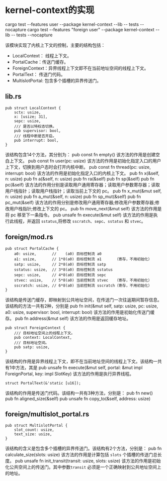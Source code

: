 # kernel-context的实现 

cargo test --features user --package kernel-context --lib -- tests --nocapture 
cargo test --features "foreign user" --package kernel-context --lib -- tests --nocapture 

该模块实现了内核上下文的控制，主要的结构包括：
* LocalContext： 线程上下文。
* PortalCache：传送门缓存。
* ForeignContext：异界线程上下文即不在当前地址空间的线程上下文。
* PortalText： 传送门代码。
* MultislotPortal: 包含多个插槽的异界传送门。

## lib.rs
    pub struct LocalContext {
        sctx: usize,
        x: [usize; 31],
        sepc: usize,
        /// 是否以特权态切换。
        pub supervisor: bool,
        /// 线程中断是否开启。
        pub interrupt: bool,
    }
该结构包含14个方法，其分别为：
    pub const fn empty()
该方法的作用是创建空白上下文。
    pub const fn user(pc: usize)
该方法的作用是初始化指定入口的用户上下文，切换到用户态时会打开内核中断。
    pub const fn thread(pc: usize, interrupt: bool)
该方法的作用是初始化指定入口的内核上下文。
    pub fn x(&self, n: usize)
    pub fn a(&self, n: usize)
    pub fn ra(&self) 
    pub fn sp(&self)
    pub fn pc(&self)
该方法的作用分别是读取用户通用寄存器；读取用户参数寄存器；读取用户栈指针；读取用户栈指针；读取当前上下文的 pc。
    pub fn x_mut(&mut self, n: usize)
    pub fn a_mut(&self, n: usize)
    pub fn sp_mut(&self)
    pub fn pc_mut(&self)
该方法的作用分别是修改用户通用寄存器;修改用户参数寄存器;修改用户栈指针;修改上下文的 pc。
     pub fn move_next(&mut self)
该方法的作用是将 pc 移至下一条指令。
    pub unsafe fn execute(&mut self)
该方法的作用是执行此线程，并返回 `sstatus`,将修改 `sscratch`、`sepc`、`sstatus` 和 `stvec`。

## foreign/mod.rs
    pub struct PortalCache {
        a0: usize,       //    (a0) 目标控制流 a0
        a1: usize,       // 1*8(a0) 目标控制流 a1      （寄存，不用初始化）
        satp: usize,     // 2*8(a0) 目标控制流 satp
        sstatus: usize,  // 3*8(a0) 目标控制流 sstatus
        sepc: usize,     // 4*8(a0) 目标控制流 sepc
        stvec: usize,    // 5*8(a0) 当前控制流 stvec   （寄存，不用初始化）
        sscratch: usize, // 6*8(a0) 当前控制流 sscratch（寄存，不用初始化）
    }
该结构是传送门缓存，即映射到公共地址空间，在传送门一次往返期间暂存信息。该结构的方法一共有2种，分别是
    pub fn init(&mut self, satp: usize, pc: usize, a0: usize, supervisor: bool, interrupt: bool)
该方法的作用是初始化传送门缓存。
    pub fn address(&mut self)
该方法的作用是返回缓存地址。

    pub struct ForeignContext {
        /// 目标地址空间上的线程上下文。
        pub context: LocalContext,
        /// 目标地址空间。
        pub satp: usize,
    }
该结构的作用是异界线程上下文，即不在当前地址空间的线程上下文。该结构一共有1中方法，其是
    pub unsafe fn execute(&mut self, portal: &mut impl ForeignPortal, key: impl SlotKey)
该方法的作用是执行异界线程。

    struct PortalText(&'static [u16]);
该结构的作用是传送门代码。该结构一共有3种方法，分别是：
    pub fn new()
    pub fn aligned_size(&self)
    pub unsafe fn copy_to(&self, address: usize)

## foreign/multislot_portal.rs
    pub struct MultislotPortal {
        slot_count: usize,
        text_size: usize,
    }
该结构的含义是包含多个插槽的异界传送门。该结构有2个方法，分别是：
    pub fn calculate_size(slots: usize)
该方法的作用是计算包括 `slots` 个插槽的传送门总长度。
    pub unsafe fn init_transit(transit: usize, slots: usize)
该方法的作用是初始化公共空间上的传送门。其中参数`transit` 必须是一个正确映射到公共地址空间上的地址。

